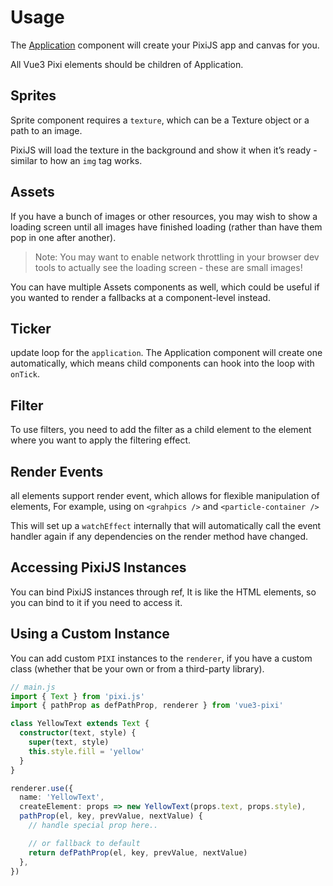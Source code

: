# Usage

The [Application](/) component will create your PixiJS app and canvas for you.

All Vue3 Pixi elements should be children of Application.

<demo src="./demo/basic.vue" :app="false" />

## Sprites


Sprite component requires a `texture`, which can be a Texture object or a path to an image.

PixiJS will load the texture in the background and show it when it’s ready - similar to how an `img` tag works.


<demo src="./demo/sprite.vue" :app="false" />

## Assets

If you have a bunch of images or other resources, you may wish to show a loading screen until all images have finished loading (rather than have them pop in one after another).

> Note: You may want to enable network throttling in your browser dev tools to actually see the loading screen - these are small images!

<demo src="./demo/assets.vue" :app="false" />

You can have multiple Assets components as well, which could be useful if you wanted to render a fallbacks at a component-level instead.

## Ticker

update loop for the `application`. The Application component will create one automatically, which means child components can hook into the loop with `onTick`.

<demo src="./demo/ticker.vue" />

## Filter

To use filters, you need to add the filter as a child element to the element where you want to apply the filtering effect.

<!-- <demo src="./demo/filter.vue" /> -->

## Render Events

all elements support render event, which allows for flexible manipulation of elements, For example, using on `<grahpics />` and `<particle-container />`

This will set up a `watchEffect` internally that will automatically call the event handler again if any dependencies on the render method have changed.

<demo src="./demo/render-event.vue" />

## Accessing PixiJS Instances

You can bind PixiJS instances through ref, It is like the HTML elements, so you can bind to it if you need to access it.

<demo src="./demo/refs.vue" />

## Using a Custom Instance

You can add custom `PIXI` instances to the `renderer`, if you have a custom class (whether that be your own or from a third-party library).

```ts
// main.js
import { Text } from 'pixi.js'
import { pathProp as defPathProp, renderer } from 'vue3-pixi'

class YellowText extends Text {
  constructor(text, style) {
    super(text, style)
    this.style.fill = 'yellow'
  }
}

renderer.use({
  name: 'YellowText',
  createElement: props => new YellowText(props.text, props.style),
  pathProp(el, key, prevValue, nextValue) {
    // handle special prop here..

    // or fallback to default
    return defPathProp(el, key, prevValue, nextValue)
  },
})

```

<demo src="./demo/custom-instance.vue" :codesandbox="false" />
